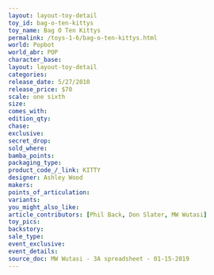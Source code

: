 ```yaml
---
layout: layout-toy-detail 
toy_id: bag-o-ten-kittys
toy_name: Bag O Ten Kittys
permalink: /toys-1-6/bag-o-ten-kittys.html
world: Popbot
world_abr: POP
character_base: 
layout: layout-toy-detail
categories: 
release_date: 5/27/2010
release_price: $70 
scale: one sixth
size: 
comes_with: 
edition_qty: 
chase: 
exclusive: 
secret_drop: 
sold_where: 
bamba_points: 
packaging_type: 
product_code_/_link: KITTY
designer: Ashley Wood
makers: 
points_of_articulation: 
variants: 
you_might_also_like: 
article_contributors: [Phil Back, Don Slater, MW Wutasi]
toy_pics: 
backstory: 
sale_type: 
event_exclusive: 
event_details: 
source_doc: MW Wutasi - 3A spreadsheet - 01-15-2019
---
```

